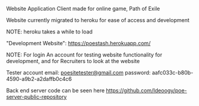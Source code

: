 Website Application Client made for online game, Path of Exile

Website currently migrated to heroku for ease of access and development

NOTE: heroku takes a while to load

"Development Website": https://poestash.herokuapp.com/

NOTE: For login An account for testing website functionality for development, and for Recruiters to look at the website

Tester account email: poesitetester@gmail.com password: aafc033c-b80b-4590-a9b2-a2daffb0c4c6

Back end server code can be seen here https://github.com/Ideoogy/poe-server-public-repository